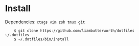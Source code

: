 # Install

Dependencies: `ctags vim zsh tmux git`

```
    $ git clone https://github.com/liambutterworth/dotfiles ~/.dotfiles
    $ ~/.dotfiles/bin/install
```
